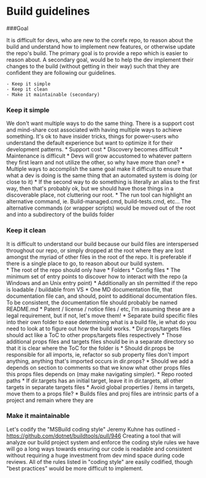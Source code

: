 Build guidelines
================
###Goal

It is difficult for devs, who are new to the corefx repo, to reason about the build and understand how to implement new features, or otherwise update the repo's build.  The primary goal is to provide a repo which is easier to reason about.  A secondary goal, would be to help the dev implement their changes to the build (without getting in their way) such that they are confident they are following our guidelines.

	- Keep it simple
	- Keep it clean
	- Make it maintainable (secondary)

### Keep it simple

We don't want multiple ways to do the same thing.  There is a support cost and mind-share cost associated with having multiple ways to achieve something.  It's ok to have insider tricks, things for power-users who understand the default experience but want to optimize it for their development patterns.
	* Support cost
		* Discovery becomes difficult
		* Maintenance is difficult
		* Devs will grow accustomed to whatever pattern they first learn and not utilize the other, so why have more than one?
		* Multiple ways to accomplish the same goal make it difficult to ensure that what a dev is doing is the same thing that an automated system is doing (or close to it)
	* If the second way to do something is literally an alias to the first way, then that's probably ok, but we should have those things in a discoverable place, not cluttering our root.
		* The run tool can highlight an alternative command, ie. Build-managed.cmd, build-tests.cmd, etc…  The alternative commands (or wrapper scripts) would be moved out of the root and into a subdirectory of the builds folder 

### Keep it clean

It is difficult to understand our build because our build files are interspersed throughout our repo, or simply dropped at the root where they are lost amongst the myriad of other files in the root of the repo.  It is preferable if there is a single place to go, to reason about our build system.  
	* The root of the repo should only have 
		* Folders
		* Config files
		* The minimum set of entry points to discover how to interact with the repo (a Windows and an Unix entry point)
			* Additionally an sln permitted if the repo is loadable / buildable from VS
		* One MD documentation file, that documentation file can, and should, point to additional documentation files. To be consistent, the documentation file should probably be named README.md
		* Patent / license / notice files / etc, I'm assuming these are a legal requirement, but if not, let's move them!
	* Separate build specific files into their own folder to ease determining what is a build file, ie what do you need to look at to figure out how the build works. 
	* Dir.props/targets files should act like a ToC to other props/targets files respectively
		* Those additional props files and targets files should be in a separate directory so that it is clear where the ToC for the folder is
		* Should dir.props be responsible for all imports, ie, refactor so sub property files don't import anything, anything that's imported occurs in dir.props?
			* Should we add a depends on section to comments so that we know what other props files this props files depends on (may make navigating simpler).
				* Repo rooted paths
		* If dir.targets has an initial target, leave it in dir.targets, all other targets in separate targets files
		* Avoid global properties / items in targets, move them to a props file?
	* Builds files and proj files are intrinsic parts of a project and remain where they are

### Make it maintainable

Let's codify the "MSBuild coding style" Jeremy Kuhne has outlined - https://github.com/dotnet/buildtools/pull/946
Creating a tool that will analyze our build project system and enforce the coding style rules we have will go a long ways towards ensuring our code is readable and consistent without requiring a huge investment from dev mind space during code reviews.  All of the rules listed in "coding style" are easily codified, though "best practices" would be more difficult to implement. 
